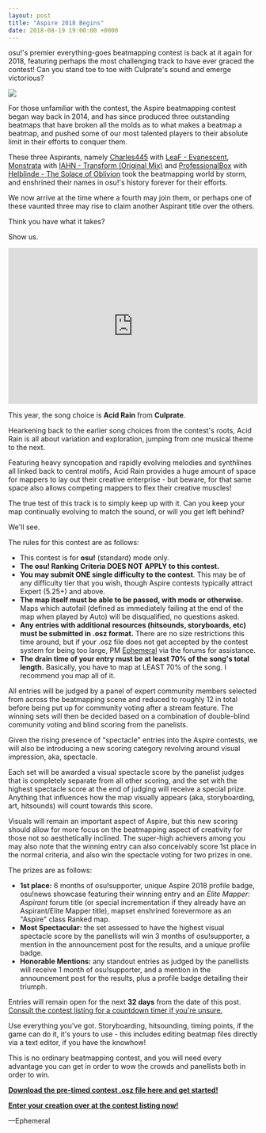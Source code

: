 ```yaml
---
layout: post
title: "Aspire 2018 Begins"
date: 2018-08-19 19:00:00 +0000
---
```


osu!'s premier everything-goes beatmapping contest is back at it again for 2018, featuring perhaps the most challenging track to have ever graced the contest! Can you stand toe to toe with Culprate's sound and emerge victorious?

[![](https://assets.ppy.sh/contests/68/header.jpg)](https://osu.ppy.sh/community/contests/68)

For those unfamiliar with the contest, the Aspire beatmapping contest began way back in 2014, and has since produced three outstanding beatmaps that have broken all the molds as to what makes a beatmap a beatmap, and pushed some of our most talented players to their absolute limit in their efforts to conquer them.

These three Aspirants, namely [Charles445](https://osu.ppy.sh/users/85000) with [LeaF - Evanescent](https://osu.ppy.sh/beatmapsets/227126), [Monstrata](https://osu.ppy.sh/users/2706438) with [IAHN - Transform (Original Mix)](https://osu.ppy.sh/beatmapsets/484689) and [ProfessionalBox](https://osu.ppy.sh/users/3250792) with [Helblinde - The Solace of Oblivion](https://osu.ppy.sh/beatmapsets/594751) took the beatmapping world by storm, and enshrined their names in osu!'s history forever for their efforts.

We now arrive at the time where a fourth may join them, or perhaps one of these vaunted three may rise to claim another Aspirant title over the others.

Think you have what it takes?

Show us.

<iframe width="100%" height="315" src="https://www.youtube.com/embed/m6uGdnOBNxY" frameborder="0" allow="autoplay; encrypted-media" allowfullscreen></iframe>

This year, the song choice is **Acid Rain** from **Culprate**. 

Hearkening back to the earlier song choices from the contest's roots, Acid Rain is all about variation and exploration, jumping from one musical theme to the next.

Featuring heavy syncopation and rapidly evolving melodies and synthlines all linked back to central motifs, Acid Rain provides a huge amount of space for mappers to lay out their creative enterprise - but beware, for that same space also allows competing mappers to flex their creative muscles!

The true test of this track is to simply keep up with it. Can you keep your map continually evolving to match the sound, or will you get left behind?

We'll see.

The rules for this contest are as follows:

* This contest is for **osu!** (standard) mode only.
* **The osu! Ranking Criteria DOES NOT APPLY to this contest.**
* **You may submit ONE single difficulty to the contest**. This may be of any difficulty tier that you wish, though Aspire contests typically attract Expert (5.25+) and above.
* **The map itself must be able to be passed, with mods or otherwise.** Maps which autofail (defined as immediately failing at the end of the map when played by Auto) will be disqualified, no questions asked.
* **Any entries with additional resources (hitsounds, storyboards, etc) must be submitted in .osz format.** There are no size restrictions this time around, but if your .osz file does not get accepted by the contest system for being too large, PM [Ephemeral](http://osu.ppy.sh/u/102335) via the forums for assistance.
* **The drain time of your entry must be at least 70% of the song's total length.** Basically, you have to map at LEAST 70% of the song. I recommend you map all of it.

All entries will be judged by a panel of expert community members selected from across the beatmapping scene and reduced to roughly 12 in total before being put up for community voting after a stream feature. The winning sets will then be decided based on a combination of double-blind community voting and blind scoring from the panelists.

Given the rising presence of "spectacle" entries into the Aspire contests, we will also be introducing a new scoring category revolving around visual impression, aka, spectacle. 

Each set will be awarded a visual spectacle score by the panelist judges that is completely separate from all other scoring, and the set with the highest spectacle score at the end of judging will receive a special prize. Anything that influences how the map visually appears (aka, storyboarding, art, hitsounds) will count towards this score.

Visuals will remain an important aspect of Aspire, but this new scoring should allow for more focus on the beatmapping aspect of creativity for those not so aesthetically inclined. The super-high achievers among you may also note that the winning entry can also conceivably score 1st place in the normal criteria, and also win the spectacle voting for two prizes in one.

The prizes are as follows:

* **1st place:** 6 months of osu!supporter, unique Aspire 2018 profile badge, osu!news showcase featuring their winning entry and an *Elite Mapper: Aspirant* forum title (or special incrementation if they already have an Aspirant/Elite Mapper title), mapset enshrined forevermore as an "Aspire" class Ranked map.
* **Most Spectacular:** the set assessed to have the highest visual spectacle score by the panellists will win 3 months of osu!supporter, a mention in the announcement post for the results, and a unique profile badge.
* **Honorable Mentions:** any standout entries as judged by the panellists will receive 1 month of osu!supporter, and a mention in the announcement post for the results, plus a profile badge detailing their triumph.

Entries will remain open for the next **32 days** from the date of this post. [Consult the contest listing for a countdown timer if you're unsure.](https://osu.ppy.sh/community/contests/68)

Use everything you've got. Storyboarding, hitsounding, timing points, if the game can do it, it's yours to use - this includes editing beatmap files directly via a text editor, if you have the knowhow!

This is no ordinary beatmapping contest, and you will need every advantage you can get in order to wow the crowds and panellists both in order to win.

**[Download the pre-timed contest .osz file here and get started!](https://assets.ppy.sh/contests/68/osz/Culprate%20-%20Acid%20Rain.osz)**

[**Enter your creation over at the contest listing now!**](https://osu.ppy.sh/community/contests/68)

—Ephemeral
